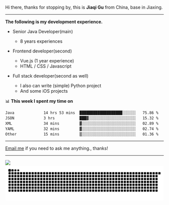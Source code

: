 Hi there, thanks for stopping by, this is **Jiaqi Gu** from China, base in Jiaxing.

---

**The following is my development experience.**

- Senior Java Developer(main)
  - 8 years experiences

- Frontend developer(second)
  - Vue.js (1 year experience)
  - HTML / CSS / Javascript
  
- Full stack developer(second as well)
  - I also can write (simple) Python project
  - And some iOS projects

📊 **This week I spent my time on**
<!--START_SECTION:waka-->

```txt
Java             14 hrs 53 mins  ███████████████████░░░░░░   75.86 %
JSON             3 hrs           ███▓░░░░░░░░░░░░░░░░░░░░░   15.32 %
XML              34 mins         ▓░░░░░░░░░░░░░░░░░░░░░░░░   02.89 %
YAML             32 mins         ▓░░░░░░░░░░░░░░░░░░░░░░░░   02.74 %
Other            15 mins         ▒░░░░░░░░░░░░░░░░░░░░░░░░   01.36 %
```

<!--END_SECTION:waka-->

---

[Email me](mailto:htk2klwgr@mozmail.com?subject=Hiring_from_GitHub) if you need to ask me anything., thanks!

---

![]( https://visitor-badge.glitch.me/badge?page_id=githubgujiaqi)
![]( https://github.com/droid-Q/droid-Q/raw/output/github-contribution-grid-snake.svg#gh-dark-mode-only)
